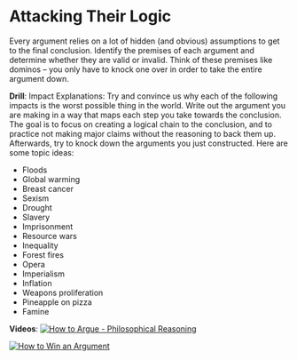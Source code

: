 # Attacking Their Logic

Every argument relies on a lot of hidden (and obvious) assumptions to get to the final conclusion. Identify the premises of each argument and determine whether they are valid or invalid. Think of these premises like dominos – you only have to knock one over in order to take the entire argument down.

**Drill**:
Impact Explanations: Try and convince us why each of the following impacts is the worst possible thing in the world. Write out the argument you are making in a way that maps each step you take towards the conclusion. The goal is to focus on creating a logical chain to the conclusion, and to practice not making major claims without the reasoning to back them up. Afterwards, try to knock down the arguments you just constructed. Here are some topic ideas:
* Floods
* Global warming
* Breast cancer
* Sexism
* Drought
* Slavery
* Imprisonment
* Resource wars
* Inequality
* Forest fires
* Opera
* Imperialism
* Inflation
* Weapons proliferation
* Pineapple on pizza
* Famine

**Videos**:
[![How to Argue - Philosophical Reasoning](https://img.youtube.com/vi/NKEhdsnKKHs/0.jpg)](https://www.youtube.com/watch?v=NKEhdsnKKHs "How to Argue - Philosophical Reasoning")

[![How to Win an Argument](https://img.youtube.com/vi/n3MMERy4nWY/0.jpg)](https://www.youtube.com/watch?v=n3MMERy4nWY "How to Win an Argument")
